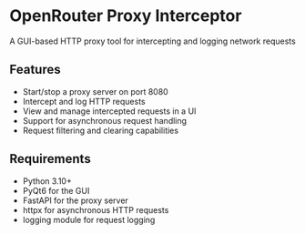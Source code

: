 # OpenRouter Proxy Interceptor

A GUI-based HTTP proxy tool for intercepting and logging network requests

## Features
- Start/stop a proxy server on port 8080
- Intercept and log HTTP requests
- View and manage intercepted requests in a UI
- Support for asynchronous request handling
- Request filtering and clearing capabilities

## Requirements
- Python 3.10+
- PyQt6 for the GUI
- FastAPI for the proxy server
- httpx for asynchronous HTTP requests
- logging module for request logging
